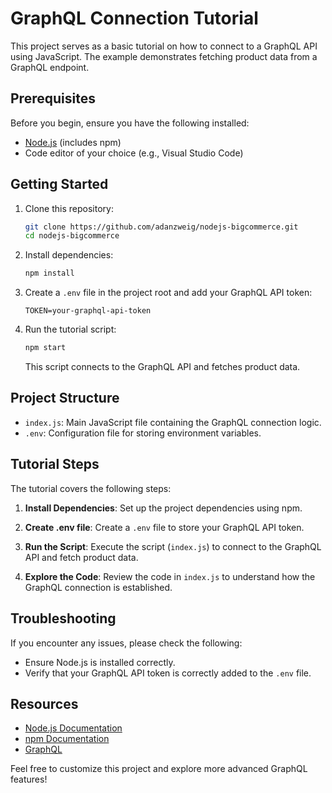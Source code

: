 # GraphQL Connection Tutorial

This project serves as a basic tutorial on how to connect to a GraphQL API using JavaScript. The example demonstrates fetching product data from a GraphQL endpoint.

## Prerequisites

Before you begin, ensure you have the following installed:

- [Node.js](https://nodejs.org/) (includes npm)
- Code editor of your choice (e.g., Visual Studio Code)

## Getting Started

1. Clone this repository:

   ```bash
   git clone https://github.com/adanzweig/nodejs-bigcommerce.git
   cd nodejs-bigcommerce
   ```

2. Install dependencies:

   ```bash
   npm install
   ```

3. Create a `.env` file in the project root and add your GraphQL API token:

   ```env
   TOKEN=your-graphql-api-token
   ```

4. Run the tutorial script:

   ```bash
   npm start
   ```

   This script connects to the GraphQL API and fetches product data.

## Project Structure

- `index.js`: Main JavaScript file containing the GraphQL connection logic.
- `.env`: Configuration file for storing environment variables.

## Tutorial Steps

The tutorial covers the following steps:

1. **Install Dependencies**: Set up the project dependencies using npm.

2. **Create .env file**: Create a `.env` file to store your GraphQL API token.

3. **Run the Script**: Execute the script (`index.js`) to connect to the GraphQL API and fetch product data.

4. **Explore the Code**: Review the code in `index.js` to understand how the GraphQL connection is established.

## Troubleshooting

If you encounter any issues, please check the following:

- Ensure Node.js is installed correctly.
- Verify that your GraphQL API token is correctly added to the `.env` file.

## Resources

- [Node.js Documentation](https://nodejs.org/en/docs/)
- [npm Documentation](https://docs.npmjs.com/)
- [GraphQL](https://graphql.org/)

Feel free to customize this project and explore more advanced GraphQL features!